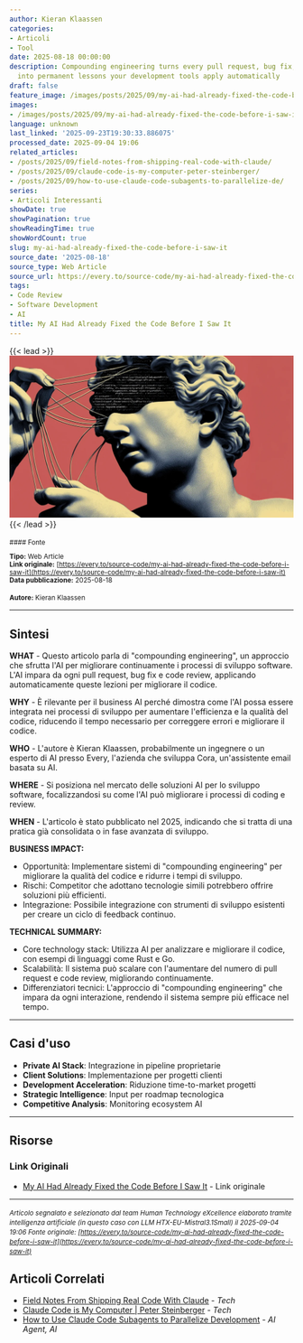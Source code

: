 ```yaml
---
author: Kieran Klaassen
categories:
- Articoli
- Tool
date: 2025-08-18 00:00:00
description: Compounding engineering turns every pull request, bug fix, and code review
  into permanent lessons your development tools apply automatically
draft: false
feature_image: /images/posts/2025/09/my-ai-had-already-fixed-the-code-before-i-saw-it-featured.webp
images:
- /images/posts/2025/09/my-ai-had-already-fixed-the-code-before-i-saw-it-featured.webp
language: unknown
last_linked: '2025-09-23T19:30:33.886075'
processed_date: 2025-09-04 19:06
related_articles:
- /posts/2025/09/field-notes-from-shipping-real-code-with-claude/
- /posts/2025/09/claude-code-is-my-computer-peter-steinberger/
- /posts/2025/09/how-to-use-claude-code-subagents-to-parallelize-de/
series:
- Articoli Interessanti
showDate: true
showPagination: true
showReadingTime: true
showWordCount: true
slug: my-ai-had-already-fixed-the-code-before-i-saw-it
source_date: '2025-08-18'
source_type: Web Article
source_url: https://every.to/source-code/my-ai-had-already-fixed-the-code-before-i-saw-it
tags:
- Code Review
- Software Development
- AI
title: My AI Had Already Fixed the Code Before I Saw It
---
```


{{< lead >}}
![Featured image](/images/posts/2025/09/my-ai-had-already-fixed-the-code-before-i-saw-it-featured.webp)
{{< /lead >}}

<small>
#### Fonte

**Tipo:** Web Article  
**Link originale:** [https://every.to/source-code/my-ai-had-already-fixed-the-code-before-i-saw-it](https://every.to/source-code/my-ai-had-already-fixed-the-code-before-i-saw-it)  
**Data pubblicazione:** 2025-08-18

**Autore:** Kieran Klaassen</small>

---

## Sintesi

**WHAT** - Questo articolo parla di "compounding engineering", un approccio che sfrutta l'AI per migliorare continuamente i processi di sviluppo software. L'AI impara da ogni pull request, bug fix e code review, applicando automaticamente queste lezioni per migliorare il codice.

**WHY** - È rilevante per il business AI perché dimostra come l'AI possa essere integrata nei processi di sviluppo per aumentare l'efficienza e la qualità del codice, riducendo il tempo necessario per correggere errori e migliorare il codice.

**WHO** - L'autore è Kieran Klaassen, probabilmente un ingegnere o un esperto di AI presso Every, l'azienda che sviluppa Cora, un'assistente email basata su AI.

**WHERE** - Si posiziona nel mercato delle soluzioni AI per lo sviluppo software, focalizzandosi su come l'AI può migliorare i processi di coding e review.

**WHEN** - L'articolo è stato pubblicato nel 2025, indicando che si tratta di una pratica già consolidata o in fase avanzata di sviluppo.

**BUSINESS IMPACT:**
- Opportunità: Implementare sistemi di "compounding engineering" per migliorare la qualità del codice e ridurre i tempi di sviluppo.
- Rischi: Competitor che adottano tecnologie simili potrebbero offrire soluzioni più efficienti.
- Integrazione: Possibile integrazione con strumenti di sviluppo esistenti per creare un ciclo di feedback continuo.

**TECHNICAL SUMMARY:**
- Core technology stack: Utilizza AI per analizzare e migliorare il codice, con esempi di linguaggi come Rust e Go.
- Scalabilità: Il sistema può scalare con l'aumentare del numero di pull request e code review, migliorando continuamente.
- Differenziatori tecnici: L'approccio di "compounding engineering" che impara da ogni interazione, rendendo il sistema sempre più efficace nel tempo.

---

## Casi d'uso

- **Private AI Stack**: Integrazione in pipeline proprietarie
- **Client Solutions**: Implementazione per progetti clienti
- **Development Acceleration**: Riduzione time-to-market progetti
- **Strategic Intelligence**: Input per roadmap tecnologica
- **Competitive Analysis**: Monitoring ecosystem AI

---



## Risorse

### Link Originali
- [My AI Had Already Fixed the Code Before I Saw It](https://every.to/source-code/my-ai-had-already-fixed-the-code-before-i-saw-it) - Link originale


---

*<small>Articolo segnalato e selezionato dal team Human Technology eXcellence elaborato tramite intelligenza artificiale (in questo caso con LLM HTX-EU-Mistral3.1Small) il 2025-09-04 19:06
Fonte originale: [https://every.to/source-code/my-ai-had-already-fixed-the-code-before-i-saw-it](https://every.to/source-code/my-ai-had-already-fixed-the-code-before-i-saw-it)</small>*

## Articoli Correlati

- [Field Notes From Shipping Real Code With Claude](/posts/2025/09/field-notes-from-shipping-real-code-with-claude/) - *Tech*
- [Claude Code is My Computer | Peter Steinberger](/posts/2025/09/claude-code-is-my-computer-peter-steinberger/) - *Tech*
- [How to Use Claude Code Subagents to Parallelize Development](/posts/2025/09/how-to-use-claude-code-subagents-to-parallelize-de/) - *AI Agent, AI*